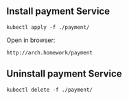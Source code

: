 ## Install payment Service

```shell
kubectl apply -f ./payment/
```

Open in browser:

````
http://arch.homework/payment
````

## Uninstall payment Service

```shell
kubectl delete -f ./payment/
```

